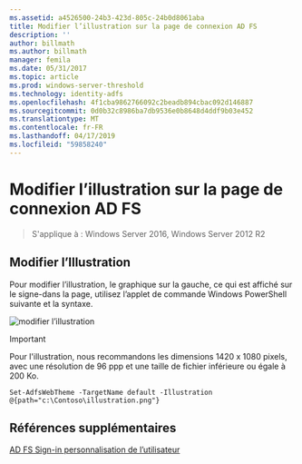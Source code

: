 ```yaml
---
ms.assetid: a4526500-24b3-423d-805c-24b0d8061aba
title: Modifier l’illustration sur la page de connexion AD FS
description: ''
author: billmath
ms.author: billmath
manager: femila
ms.date: 05/31/2017
ms.topic: article
ms.prod: windows-server-threshold
ms.technology: identity-adfs
ms.openlocfilehash: 4f1cba9862766092c2beadb894cbac092d146887
ms.sourcegitcommit: 0d0b32c8986ba7db9536e0b8648d4ddf9b03e452
ms.translationtype: MT
ms.contentlocale: fr-FR
ms.lasthandoff: 04/17/2019
ms.locfileid: "59858240"
---
```

# <a name="change-the-illustration-on-the-ad-fs-sign-in-page"></a>Modifier l’illustration sur la page de connexion AD FS

>S'applique à : Windows Server 2016, Windows Server 2012 R2

## <a name="change-the-illustration"></a>Modifier l’Illustration  


Pour modifier l’illustration, le graphique sur la gauche, ce qui est affiché sur le signe\-dans la page, utilisez l’applet de commande Windows PowerShell suivante et la syntaxe.  

![modifier l’illustration](media/AD-FS-user-sign-in-customization/ADFS_Blue_Custom2.png)
  
> [!IMPORTANT]  
> Pour l'illustration, nous recommandons les dimensions 1420 x 1080 pixels, avec une résolution de 96 ppp et une taille de fichier inférieure ou égale à 200 Ko.  
  
 
    Set-AdfsWebTheme -TargetName default -Illustration @{path="c:\Contoso\illustration.png"}  

## <a name="additional-references"></a>Références supplémentaires 
[AD FS Sign-in personnalisation de l’utilisateur](AD-FS-user-sign-in-customization.md)  
  
  
